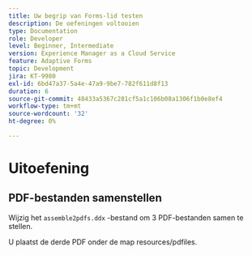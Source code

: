 ```yaml
---
title: Uw begrip van Forms-lid testen
description: De oefeningen voltooien
type: Documentation
role: Developer
level: Beginner, Intermediate
version: Experience Manager as a Cloud Service
feature: Adaptive Forms
topic: Development
jira: KT-9980
exl-id: 6bd47a37-5a4e-47a9-9be7-782f611d8f13
duration: 6
source-git-commit: 48433a5367c281cf5a1c106b08a1306f1b0e8ef4
workflow-type: tm+mt
source-wordcount: '32'
ht-degree: 0%

---
```


# Uitoefening

## PDF-bestanden samenstellen

Wijzig het `assemble2pdfs.ddx` -bestand om 3 PDF-bestanden samen te stellen.

U plaatst de derde PDF onder de map resources/pdfiles.
